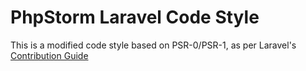 # PhpStorm Laravel Code Style

This is a modified code style based on PSR-0/PSR-1, as per Laravel's [Contribution Guide](http://laravel.com/docs/4.2/contributions#coding-style)
